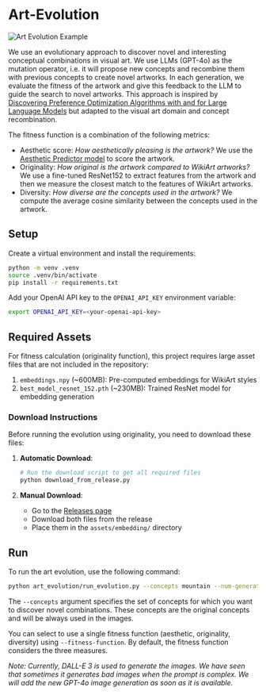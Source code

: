 # Art-Evolution

![Art Evolution Example](media/romanticism-mountain.gif)

We use an evolutionary approach to discover novel and interesting conceptual combinations in visual art. We use LLMs (GPT-4o) as the mutation operator, i.e. it will propose new concepts and recombine them with previous concepts to create novel artworks. In each generation, we evaluate the fitness of the artwork and give this feedback to the LLM to guide the search to novel artworks. This approach is inspired by [Discovering Preference Optimization Algorithms with and for Large Language Models](https://arxiv.org/abs/2406.08414) but adapted to the visual art domain and concept recombination.

The fitness function is a combination of the following metrics:
- Aesthetic score: *How aesthetically pleasing is the artwork?* We use the [Aesthetic Predictor model](https://github.com/discus0434/aesthetic-predictor-v2-5) to score the artwork.
- Originality: *How original is the artwork compared to WikiArt artworks?* We use a fine-tuned ResNet152 to extract features from the artwork and then we measure the closest match to the features of WikiArt artworks.
- Diversity: *How diverse are the concepts used in the artwork?* We compute the average cosine similarity between the concepts used in the artwork.

## Setup

Create a virtual environment and install the requirements:

```bash
python -m venv .venv
source .venv/bin/activate
pip install -r requirements.txt
```
Add your OpenAI API key to the `OPENAI_API_KEY` environment variable:

```bash
export OPENAI_API_KEY=<your-openai-api-key>
```

## Required Assets

For fitness calculation (originality function), this project requires large asset files that are not included in the repository:

1. `embeddings.npy` (~600MB): Pre-computed embeddings for WikiArt styles
2. `best_model_resnet_152.pth` (~230MB): Trained ResNet model for embedding generation

### Download Instructions

Before running the evolution using originality, you need to download these files:

1. **Automatic Download**:
   ```bash
   # Run the download script to get all required files
   python download_from_release.py
   ```

2. **Manual Download**:
   - Go to the [Releases page](https://github.com/alejandrohdez00/art-evolution/releases/tag/v1.0.0)
   - Download both files from the release
   - Place them in the `assets/embedding/` directory

## Run
To run the art evolution, use the following command:

```bash
python art_evolution/run_evolution.py --concepts mountain --num-generations 10
```

The `--concepts` argument specifies the set of concepts for which you want to discover novel combinations. These concepts are the original concepts and will be always used in the images.

You can select to use a single fitness function (aesthetic, originality, diversity) using `--fitness-function`. By default, the fitness function considers the three measures.

*Note: Currently, DALL-E 3 is used to generate the images. We have seen that sometimes it generates bad images when the prompt is complex. We will add the new GPT-4o image generation as soon as it is available.*

